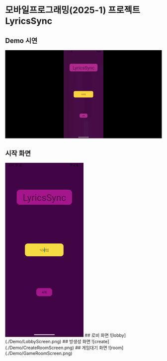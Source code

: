 # 모바일프로그래밍(2025-1) 프로젝트 LyricsSync
## Demo 시연
![git](./Demo/demo.gif)
## 시작 화면
<img src= "https://github.com/DoorWarning/LyricsSync/blob/master/Demo/StartScreen.png" alt="startscreen" width="50%">
## 로비 화면
![lobby](./Demo/LobbyScreen.png)
## 방생성 화면
![create](./Demo/CreateRoomScreen.png)
## 게임대기 화면
![room](./Demo/GameRoomScreen.png)
